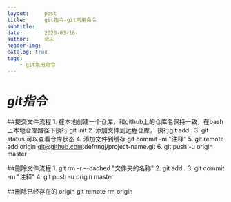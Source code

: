 ```yaml
---
layout:     post
title:      git指令-git常用命令
subtitle:   
date:       2020-03-16
author:     北天
header-img: 
catalog: true
tags:
    - git常用命令
---
```


# *git指令*
##提交文件流程
    1. 在本地创建一个仓库，和github上的仓库名保持一致，在bash上本地仓库路径下执行 git init
    2. 添加文件到远程仓库， 执行git add .
    3. git status 可以查看仓库状态
    4. 添加文件到缓存 git commit -m "注释"
    5. git remote add origin git@github.com:defnngj/project-name.git
    6. git push -u origin master

##删除文件流程
    1. git rm -r --cached "文件夹的名称"
    2. git add .
    3. git commit -m "注释"
    4. git push -u origin master

##删除已经存在的 origin
    git remote rm origin
